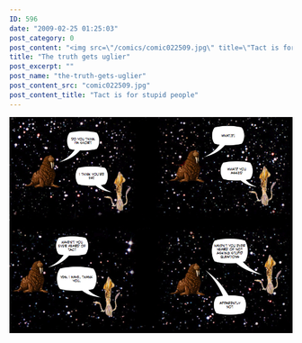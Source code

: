 ```yaml
---
ID: 596
date: "2009-02-25 01:25:03"
post_category: 0
post_content: "<img src=\"/comics/comic022509.jpg\" title=\"Tact is for stupid people\" />"
title: "The truth gets uglier"
post_excerpt: ""
post_name: "the-truth-gets-uglier"
post_content_src: "comic022509.jpg"
post_content_title: "Tact is for stupid people"
---
```



[![Tact is for stupid people](/comics-hi-res/comic022509.jpg)](/comics-hi-res/comic022509.jpg)
